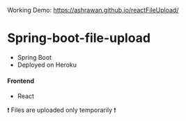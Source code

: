 
Working Demo: https://ashrawan.github.io/reactFileUpload/

# Spring-boot-file-upload
* Spring Boot
* Deployed on Heroku

#### Frontend
* React

:exclamation: Files are uploaded only temporarily :exclamation:
